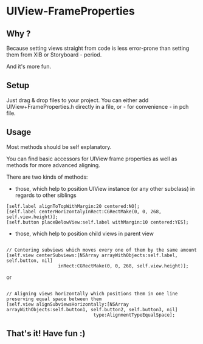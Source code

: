UIView-FrameProperties
======================

Why ?
-----

Because setting views straight from code is less error-prone than setting them from XIB or Storyboard - period.

And it's more fun.

Setup
-------

Just drag & drop files to your project.
You can either add UIView+FrameProperties.h directly in a file, or - for convenience - in pch file.

Usage
------

Most methods should be self explanatory.

You can find basic accessors for UIView frame properties as well as methods for more advanced aligning.

There are two kinds of methods:
* those, which help to position UIView instance (or any other subclass) in regards to other siblings

<pre><code>[self.label alignToTopWithMargin:20 centered:NO];
[self.label centerHorizontalyInRect:CGRectMake(0, 0, 268, self.view.height)];
[self.button placeBelowView:self.label withMargin:10 centered:YES];
</code></pre>

* those, which help to position child views in parent view

<pre><code>
// Centering subviews which moves every one of them by the same amount
[self.view centerSubviews:[NSArray arrayWithObjects:self.label, self.button, nil] 
                   inRect:CGRectMake(0, 0, 268, self.view.height)];
</code></pre>

or

<pre><code>
// Aligning views horizontally which positions them in one line preserving equal space between them
[self.view alignSubviewsHorizontally:[NSArray arrayWithObjects:self.button1, self.button2, self.button3, nil] 
                                type:AlignmentTypeEqualSpace];
</code></pre>


That's it! Have fun :)
----



